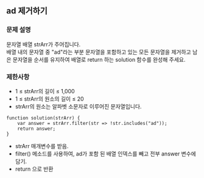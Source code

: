 ## ad 제거하기

### 문제 설명
문자열 배열 strArr가 주어집니다. <br>
배열 내의 문자열 중 "ad"라는 부분 문자열을 포함하고 있는 모든 문자열을 제거하고 남은 문자열을 순서를 유지하여 배열로 return 하는 solution 함수를 완성해 주세요.

### 제한사항
+ 1 ≤ strArr의 길이 ≤ 1,000
+ 1 ≤ strArr의 원소의 길이 ≤ 20
+ strArr의 원소는 알파벳 소문자로 이루어진 문자열입니다.

```
function solution(strArr) {
    var answer = strArr.filter(str => !str.includes("ad"));
    return answer;
}
```
+ strArr 매개변수를 받음.
+ filter() 메소드를 사용하여, ad가 포함 된 배열 인덱스를 빼고 전부 answer 변수에 담기.
+ return 으로 반환 
